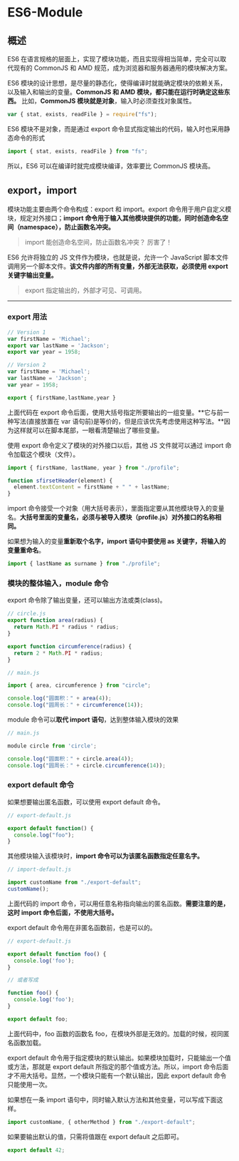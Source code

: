 # ES6-Module

## 概述

ES6 在语言规格的层面上，实现了模块功能，而且实现得相当简单，完全可以取代现有的 CommonJS 和 AMD 规范，成为浏览器和服务器通用的模块解决方案。

ES6 模块的设计思想，是尽量的静态化，使得编译时就能确定模块的依赖关系，以及输入和输出的变量。**CommonJS 和 AMD 模块，都只能在运行时确定这些东西。**
比如，**CommonJS 模块就是对象**，输入时必须查找对象属性。

```javascript
var { stat, exists, readFile } = require("fs");
```

ES6 模块不是对象，而是通过 export 命令显式指定输出的代码，输入时也采用静态命令的形式

```javascript
import { stat, exists, readFile } from "fs";
```

所以，ES6 可以在编译时就完成模块编译，效率要比 CommonJS 模块高。

## export，import

模块功能主要由两个命令构成：export 和 import。export 命令用于用户自定义模块，规定对外接口；**import 命令用于输入其他模块提供的功能，同时创造命名空间（namespace），防止函数名冲突。**

> import 能创造命名空间，防止函数名冲突？ 厉害了！

ES6 允许将独立的 JS 文件作为模块，也就是说，允许一个 JavaScript 脚本文件调用另一个脚本文件。**该文件内部的所有变量，外部无法获取，必须使用 export 关键字输出变量。**

> export 指定输出的，外部才可见、可调用。

---

### export 用法

```javascript
// Version 1
var firstName = 'Michael';
export var lastName = 'Jackson';
export var year = 1958;

// Version 2
var firstName = 'Michael';
var lastName = 'Jackson';
var year = 1958;

export { firstName,lastName,year }
```

上面代码在 export 命令后面，使用大括号指定所要输出的一组变量。**它与前一种写法(直接放置在 var 语句前)是等价的，但是应该优先考虑使用这种写法。**因为这样就可以在脚本尾部，一眼看清楚输出了哪些变量。

使用 export 命令定义了模块的对外接口以后，其他 JS 文件就可以通过 import 命令加载这个模块（文件）。

```javascript
import { firstName, lastName, year } from "./profile";

function sfirsetHeader(element) {
  element.textContent = firstName + " " + lastName;
}
```

import 命令接受一个对象（用大括号表示），里面指定要从其他模块导入的变量名。**大括号里面的变量名，必须与被导入模块（profile.js）对外接口的名称相同。**

如果想为输入的变量**重新取个名字，import 语句中要使用 as 关键字，将输入的变量重命名**。

```javascript
import { lastName as surname } from "./profile";
```

### 模块的整体输入，module 命令

export 命令除了输出变量，还可以输出方法或类(class)。

```javascript
// circle.js
export function area(radius) {
  return Math.PI * radius * radius;
}

export function circumference(radius) {
  return 2 * Math.PI * radius;
}

// main.js

import { area, circumference } from "circle";

console.log("圆面积：" + area(4));
console.log("圆周长：" + circumference(14));
```

module 命令可以**取代 import 语句**，达到整体输入模块的效果

```javascript
// main.js

module circle from 'circle';

console.log("圆面积：" + circle.area(4));
console.log("圆周长：" + circle.circumference(14));
```

### export default 命令

如果想要输出匿名函数，可以使用 export default 命令。

```javascript
// export-default.js

export default function() {
  console.log("foo");
}
```

其他模块输入该模块时，**import 命令可以为该匿名函数指定任意名字。**

```javascript
// import-default.js

import customName from "./export-default";
customName();
```

上面代码的 import 命令，可以用任意名称指向输出的匿名函数。**需要注意的是，这时 import 命令后面，不使用大括号。**

export default 命令用在非匿名函数前，也是可以的。

```javascript
// export-default.js

export default function foo() {
  console.log('foo');
}

// 或者写成

function foo() {
  console.log('foo');
}

export default foo;
```

上面代码中，foo 函数的函数名 foo，在模块外部是无效的。加载的时候，视同匿名函数加载。

export default 命令用于指定模块的默认输出。如果模块加载时，只能输出一个值或方法，那就是 export default 所指定的那个值或方法。所以，import 命令后面才不用大括号。显然，一个模块只能有一个默认输出，因此 export default 命令只能使用一次。

如果想在一条 import 语句中，同时输入默认方法和其他变量，可以写成下面这样。

```javascript
import customName, { otherMethod } from "./export-default";
```

如果要输出默认的值，只需将值跟在 export default 之后即可。

```javascript
export default 42;
```
